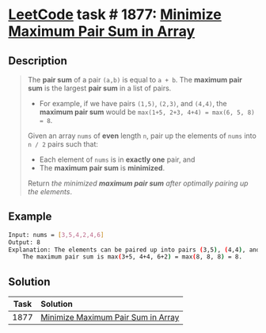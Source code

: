 # [LeetCode][leetcode] task # 1877: [Minimize Maximum Pair Sum in Array][task]

Description
-----------

> The **pair sum** of a pair `(a,b)` is equal to `a + b`.
> The **maximum pair sum** is the largest **pair sum** in a list of pairs.
> 
> * For example, if we have pairs `(1,5)`, `(2,3)`, and `(4,4)`,
> the **maximum pair sum** would be `max(1+5, 2+3, 4+4) = max(6, 5, 8) = 8`.
>
> Given an array `nums` of **even** length `n`, pair up the elements of `nums` into `n / 2` pairs such that:
> * Each element of `nums` is in **exactly one** pair, and
> * The **maximum pair sum** is **minimized**.
>
> Return _the minimized **maximum pair sum** after optimally pairing up the elements_.

 Example
-------


```sh
Input: nums = [3,5,4,2,4,6]
Output: 8
Explanation: The elements can be paired up into pairs (3,5), (4,4), and (6,2).
    The maximum pair sum is max(3+5, 4+4, 6+2) = max(8, 8, 8) = 8.
```

Solution
--------

| Task | Solution                                       |
|:----:|:-----------------------------------------------|
| 1877 | [Minimize Maximum Pair Sum in Array][solution] |


[leetcode]: <http://leetcode.com/>
[task]: <https://leetcode.com/problems/minimize-maximum-pair-sum-in-array/>
[solution]: <https://github.com/wellaxis/praxis-leetcode/blob/main/src/main/java/com/witalis/praxis/leetcode/task/h19/p1877/option/Practice.java>

